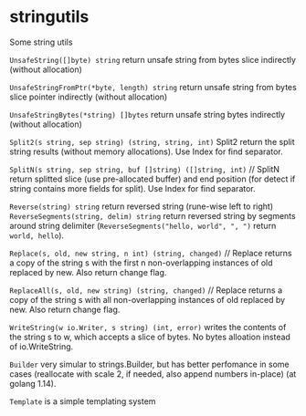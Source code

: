 # stringutils

Some string utils

`UnsafeString([]byte) string` return unsafe string from bytes slice indirectly (without allocation)

`UnsafeStringFromPtr(*byte, length) string` return unsafe string from bytes slice pointer indirectly (without allocation)

`UnsafeStringBytes(*string) []bytes` return unsafe string bytes indirectly (without allocation)


`Split2(s string, sep string) (string, string, int)`  Split2 return the split string results (without memory allocations). Use Index for find separator.

`SplitN(s string, sep string, buf []string) ([]string, int)` // SplitN return splitted slice (use pre-allocated buffer) and end position (for detect if string contains more fields for split). Use Index for find separator.

`Reverse(string) string` return reversed string (rune-wise left to right)
`ReverseSegments(string, delim) string` return reversed string by segments around string delimiter (`ReverseSegments("hello, world", ", ")` return `world, hello`).

`Replace(s, old, new string, n int) (string, changed)` // Replace returns a copy of the string s with the first n non-overlapping instances of old replaced by new. Also return change flag.

`ReplaceAll(s, old, new string) (string, changed)` // Replace returns a copy of the string s with all non-overlapping instances of old replaced  by new. Also return change flag.

`WriteString(w io.Writer, s string) (int, error)` writes the contents of the string s to w, which accepts a slice of bytes. No bytes alloation instead of io.WriteString.

`Builder` very simular to strings.Builder, but has better perfomance in some cases (reallocate with scale 2, if needed, also append numbers in-place) (at golang 1.14).

`Template` is a simple templating system
